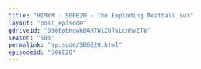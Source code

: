 ```yaml
---
title: "HIMYM - S06E20 - The Exploding Meatball Sub"
layout: "post_episode"
gdriveid: "0B0EpbHcwk0ARTW1ZUlVLcnhvZTQ"
season: "S06"
permalink: "episode/S06E20.html"
episodeid: "S06E20"
---
```

